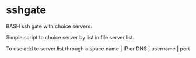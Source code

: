 # sshgate
BASH ssh gate with choice servers.

Simple script to choice server by list in file server.list. 

To use add to server.list through a space 
name | IP or DNS | username | port

